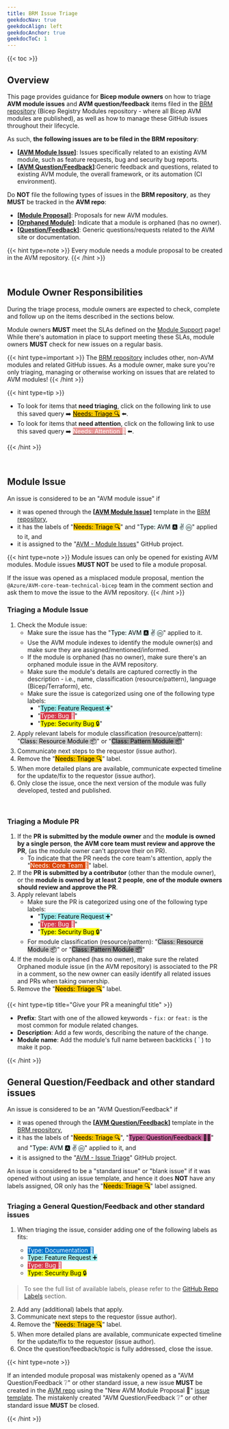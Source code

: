 ```yaml
---
title: BRM Issue Triage
geekdocNav: true
geekdocAlign: left
geekdocAnchor: true
geekdocToC: 1
---
```


{{< toc >}}

## Overview

This page provides guidance for **Bicep module owners** on how to triage **AVM module issues** and **AVM question/feedback** items filed in the [BRM repository](https://aka.ms/BRM) (Bicep Registry Modules repository - where all Bicep AVM modules are published), as well as how to manage these GitHub issues throughout their lifecycle.

As such, **the following issues are to be filed in the BRM repository**:

- **\[[AVM Module Issue](https://aka.ms/BRM/AVMModuleIssue)]**: Issues specifically related to an existing AVM module, such as feature requests, bug and security bug reports.
- **\[[AVM Question/Feedback](https://aka.ms/BRM/AVMQuestionFeedback)]**:Generic feedback and questions, related to existing AVM module, the overall framework, or its automation (CI environment).

Do **NOT** file the following types of issues in the **BRM repository**, as they **MUST** be tracked in the **AVM repo**:

- **\[[Module Proposal](https://aka.ms/AVM/ModuleProposal)]**: Proposals for new AVM modules.
- **\[[Orphaned Module](https://aka.ms/AVM/OrphanedModule)]**: Indicate that a module is orphaned (has no owner).
- **\[[Question/Feedback](https://aka.ms/AVM/QuestionFeedback)]**: Generic questions/requests related to the AVM site or documentation.

{{< hint type=note >}}
Every module needs a module proposal to be created in the AVM repository.
{{< /hint >}}

<br>

## Module Owner Responsibilities

During the triage process, module owners are expected to check, complete and follow up on the items described in the sections below.

Module owners **MUST** meet the SLAs defined on the [Module Support](/Azure-Verified-Modules/help-support/module-support/) page! While there's automation in place to support meeting these SLAs, module owners **MUST** check for new issues on a regular basis.

{{< hint type=important >}}
The [BRM repository](https://aka.ms/BRM) includes other, non-AVM modules and related GitHub issues. As a module owner, make sure you're only triaging, managing or otherwise working on issues that are related to AVM modules!
{{< /hint >}}

{{< hint type=tip >}}

- To look for items that **need triaging**, click on the following link to use this saved query ➡️ <a href="https://aka.ms/BRM/AVMNeedsTriage"><mark style="background-color:#FBCA04;">Needs: Triage 🔍</mark></a> ⬅️.
- To look for items that **need attention**, click on the following link to use this saved query ➡️ <a href="https://aka.ms/BRM/AVMNeedsAttention"><mark style="background-color:#E99695;color:white;">Needs: Attention 👋</mark></a> ⬅️.

{{< /hint >}}

<br>

## Module Issue

An issue is considered to be an "AVM module issue" if

- it was opened through the **\[[AVM Module Issue](https://aka.ms/BRM/AVMModuleIssue)]** template in the [BRM repository](https://aka.ms/BRM),
- it has the labels of "<mark style="background-color:#FBCA04;">Needs: Triage 🔍</mark>" and "<mark style="background-color:#F0FFFF;">Type: AVM 🅰️ ✌️ ⓜ️</mark>" applied to it, and
- it is assigned to the "[AVM - Module Issues](https://github.com/orgs/Azure/projects/566)" GitHub project.

{{< hint type=note >}}
Module issues can only be opened for existing AVM modules. Module issues **MUST NOT** be used to file a module proposal.

If the issue was opened as a misplaced module proposal, mention the `@Azure/AVM-core-team-technical-bicep` team in the comment section and ask them to move the issue to the AVM repository.
{{< /hint >}}

### Triaging a Module Issue

1. Check the Module issue:
    - Make sure the issue has the "<mark style="background-color:#F0FFFF;">Type: AVM 🅰️ ✌️ ⓜ️</mark>" applied to it.
    - Use the AVM module indexes to identify the module owner(s) and make sure they are assigned/mentioned/informed.
    - If the module is orphaned (has no owner), make sure there's an orphaned module issue in the AVM repository.
    - Make sure the module's details are captured correctly in the description - i.e., name, classification (resource/pattern), language (Bicep/Terraform), etc.
    - Make sure the issue is categorized using one of the following type labels:
      - "<mark style="background-color:#A2EEEF;">Type: Feature Request ➕</mark>"
      - "<mark style="background-color:#D73A4A;color:white;">Type: Bug 🐛</mark>"
      - "<mark style="background-color:#FFFF00;">Type: Security Bug 🔒</mark>"
2. Apply relevant labels for module classification (resource/pattern): "<mark style="background-color:#D3D3D3;">Class: Resource Module 📦</mark>" or "<mark style="background-color:#A9A9A9;">Class: Pattern Module 📦</mark>"
3. Communicate next steps to the requestor (issue author).
4. Remove the "<mark style="background-color:#FBCA04;">Needs: Triage 🔍</mark>" label.
5. When more detailed plans are available, communicate expected timeline for the update/fix to the requestor (issue author).
6. Only close the issue, once the next version of the module was fully developed, tested and published.

<br>

### Triaging a Module PR

1. If the **PR is submitted by the module owner** and the **module is owned by a single person**, **the AVM core team must review and approve the PR**, (as the module owner can't approve their on PR).
    - To indicate that the PR needs the core team's attention, apply the "<mark style="background-color:#DB4503;color:white;">Needs: Core Team 🧞</mark>" label.
2. If the **PR is submitted by a contributor** (other than the module owner), or the **module is owned by at least 2 people**, **one of the module owners should review and approve the PR**.
3. Apply relevant labels
    - Make sure the PR is categorized using one of the following type labels:
      - "<mark style="background-color:#A2EEEF;">Type: Feature Request ➕</mark>"
      - "<mark style="background-color:#D73A4A;color:white;">Type: Bug 🐛</mark>"
      - "<mark style="background-color:#FFFF00;">Type: Security Bug 🔒</mark>"
    - For module classification (resource/pattern): "<mark style="background-color:#D3D3D3;">Class: Resource Module 📦</mark>" or "<mark style="background-color:#A9A9A9;">Class: Pattern Module 📦</mark>"
4. If the module is orphaned (has no owner), make sure the related Orphaned module issue (in the AVM repository) is associated to the PR in a comment, so the new owner can easily identify all related issues and PRs when taking ownership.
5. Remove the "<mark style="background-color:#FBCA04;">Needs: Triage 🔍</mark>" label.

{{< hint type=tip title="Give your PR a meaningful title" >}}

- **Prefix**: Start with one of the allowed keywords - `fix:` or `feat:` is the most common for module related changes.
- **Description**: Add a few words, describing the nature of the change.
- **Module name**: Add the module's full name between backticks ( ` ) to make it pop.

{{< /hint >}}

## General Question/Feedback and other standard issues

An issue is considered to be an "AVM Question/Feedback" if

- it was opened through the **\[[AVM Question/Feedback](https://aka.ms/BRM/AVMQuestionFeedback)]** template in the [BRM repository](https://aka.ms/BRM),
- it has the labels of "<mark style="background-color:#FBCA04;">Needs: Triage 🔍</mark>", "<mark style="background-color:#CB6BA2;">Type: Question/Feedback 🙋‍♀️</mark>" and "<mark style="background-color:#F0FFFF;">Type: AVM 🅰️ ✌️ ⓜ️</mark>" applied to it, and
- it is assigned to the "[AVM - Issue Triage](https://github.com/orgs/Azure/projects/538)" GitHub project.

An issue is considered to be a "standard issue" or "blank issue" if it was opened without using an issue template, and hence it does **NOT** have any labels assigned, OR only has the "<mark style="background-color:#FBCA04;">Needs: Triage 🔍</mark>" label assigned.

### Triaging a General Question/Feedback and other standard issues

1. When triaging the issue, consider adding one of the following labels as fits:

    - <mark style="background-color:#0075CA;color:white;">Type: Documentation 📄</mark>
    - <mark style="background-color:#A2EEEF;">Type: Feature Request ➕</mark>
    - <mark style="background-color:#D73A4A;color:white;">Type: Bug 🐛</mark>
    - <mark style="background-color:#FFFF00;">Type: Security Bug 🔒</mark>

> To see the full list of available labels, please refer to the [GitHub Repo Labels](/Azure-Verified-Modules/specs/shared/#id-snfr23---category-contributionsupport---github-repo-labels) section.

2. Add any (additional) labels that apply.
3. Communicate next steps to the requestor (issue author).
4. Remove the "<mark style="background-color:#FBCA04;">Needs: Triage 🔍</mark>" label.
5. When more detailed plans are available, communicate expected timeline for the update/fix to the requestor (issue author).
6. Once the question/feedback/topic is fully addressed, close the issue.

{{< hint type=note >}}

If an intended module proposal was mistakenly opened as a "AVM Question/Feedback ❔" or other standard issue, a new issue **MUST** be created in the [AVM repo](https://aka.ms/AVM/repo) using the "New AVM Module Proposal 📝" [issue template](https://aka.ms/avm/moduleproposal). The mistakenly created "AVM Question/Feedback ❔" or other standard issue **MUST** be closed.

{{< /hint >}}
